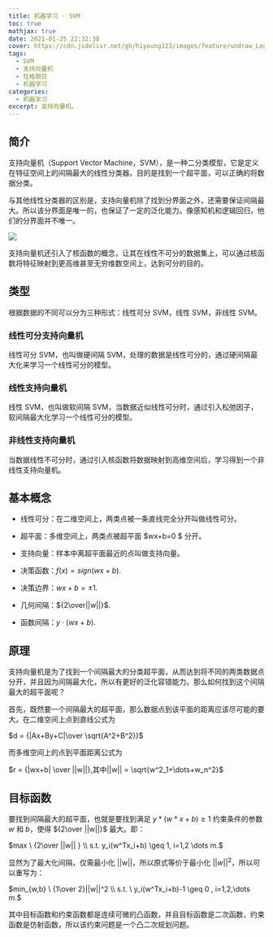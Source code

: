 ```yaml
---
title: 机器学习 - SVM
toc: true
mathjax: true
date: 2021-01-25 22:32:30
cover: https://cdn.jsdelivr.net/gh/hiyoung123/images/feature/undraw_Logo_design_re_gfu6.svg
tags:
  - SVM
  - 支持向量机
  - 拉格朗日
  - 机器学习
categories:
  - 机器学习
excerpt: 支持向量机。
---
```


## 简介

支持向量机（Support Vector Machine，SVM），是一种二分类模型，它是定义在特征空间上的间隔最大的线性分类器。目的是找到一个超平面，可以正确的将数据分类。

与其他线性分类器的区别是，支持向量机除了找到分界面之外，还需要保证间隔最大。所以该分界面是唯一的，也保证了一定的泛化能力。像感知机和逻辑回归，他们的分界面并不唯一。

![](https://cdn.jsdelivr.net/gh/hiyoung123/images/img/img_ml_svm_001.png)

支持向量机还引入了核函数的概念，让其在线性不可分的数据集上，可以通过核函数将特征映射到更高维甚至无穷维数空间上，达到可分的目的。

## 类型

根据数据的不同可以分为三种形式：线性可分 SVM，线性 SVM，非线性 SVM。

### 线性可分支持向量机

线性可分 SVM，也叫做硬间隔 SVM，处理的数据是线性可分的，通过硬间隔最大化来学习一个线性可分的模型。

### 线性支持向量机

线性 SVM，也叫做软间隔 SVM，当数据近似线性可分时，通过引入松弛因子，软间隔最大化学习一个线性可分的模型。

### 非线性支持向量机

当数据线性不可分时，通过引入核函数将数据映射到高维空间后，学习得到一个非线性支持向量机。

## 基本概念

* 线性可分：在二维空间上，两类点被一条直线完全分开叫做线性可分。
* 超平面：多维空间上，两类点被超平面 $wx+b=0 $ 分开。
* 支持向量：样本中离超平面最近的点叫做支持向量。
* 决策函数：$f(x)=sign(wx+b)$.
* 决策边界：$wx+b = \pm1$.

* 几何间隔：${2\over||w||}$.

* 函数间隔：$y\cdot (wx+b)$.

## 原理

支持向量机是为了找到一个间隔最大的分类超平面，从而达到将不同的两类数据点分开，并且因为间隔最大化，所以有更好的泛化容错能力。那么如何找到这个间隔最大的超平面呢？

首先，既然要一个间隔最大的超平面，那么数据点到该平面的距离应该尽可能的要大。在二维空间上点到直线公式为

$d = {|Ax+By+C|\over \sqrt{A^2+B^2}}$

而多维空间上的点到平面距离公式为

$r = {|wx+b| \over ||w||},其中||w|| = \sqrt{w^2_1+\dots+w_n^2}$



## 目标函数

要找到间隔最大的超平面，也就是要找到满足 $y*(w*x+b)\geq 1$ 约束条件的参数 $w$ 和 $b$，使得 ${2\over ||w||}$ 最大。即：

$max \ {2\over ||w|| } \\ s.t. y_i(w^Tx_i+b) \geq 1, i=1,2 \dots m.$

显然为了最大化间隔，仅需最小化 ||w||，所以原式等价于最小化 $||w||^2$，所以可以重写为：

$min_{w,b} \ {1\over 2}||w||^2 \\ s.t. \ y_i(w^Tx_i+b)-1 \geq 0 , i=1,2,\dots m.$

其中目标函数和约束函数都是连续可微的凸函数，并且目标函数是二次函数，约束函数是仿射函数，所以该约束问题是一个凸二次规划问题。